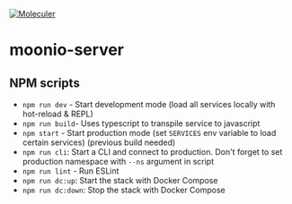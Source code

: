 [![Moleculer](https://badgen.net/badge/Powered%20by/Moleculer/0e83cd)](https://moleculer.services)

# moonio-server

## NPM scripts
- `npm run dev` - Start development mode (load all services locally with hot-reload & REPL)
- `npm run build`- Uses typescript to transpile service to javascript
- `npm start` - Start production mode (set `SERVICES` env variable to load certain services) (previous build needed)
- `npm run cli`: Start a CLI and connect to production. Don't forget to set production namespace with `--ns` argument in script
- `npm run lint` - Run ESLint
- `npm run dc:up`: Start the stack with Docker Compose
- `npm run dc:down`: Stop the stack with Docker Compose